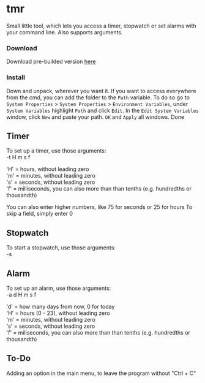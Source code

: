 # tmr
Small little tool, which lets you access a timer, stopwatch or set alarms with your command line. Also supports arguments.

### Download
Download pre-builded version [here](https://github.com/R3tr0BoiDX/tmr/releases)

### Install
Down and unpack, wherever you want it. If you want to access everywhere from the cmd, you can add the folder to the `Path` variable. To do so go to `System Properties` > `System Properties` > `Environment Variables`, under `System Variables` highlight `Path` and click `Edit`. In the `Edit System Variables` window, click `New` and paste your path. `OK` and `Apply` all windows. Done

## Timer
To set up a timer, use those arguments:  
-t H m s f

'H' = hours, without leading zero  
'm' = minutes, without leading zero  
's' = seconds, without leading zero  
'f' = milliseconds, you can also more than than tenths (e.g. hundredths or thousandth)

You can also enter higher numbers, like 75 for seconds or 25 for hours
To skip a field, simply enter 0

## Stopwatch
To start a stopwatch, use those arguments:  
-s

## Alarm
To set up an alarm, use those arguments:  
-a d H m s f

'd' = how many days from now, 0 for today  
'H' = hours (0 - 23), without leading zero  
'm' = minutes, without leading zero  
's' = seconds, without leading zero  
'f' = miliseconds, you can also more than than tenths (e.g. hundredths or thousandth)

## To-Do
Adding an option in the main menu, to leave the program without "Ctrl + C"
